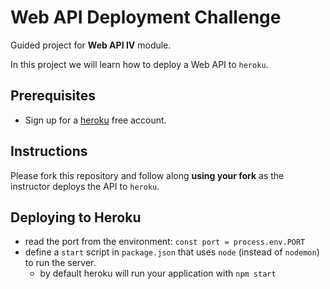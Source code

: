 # Web API Deployment Challenge

Guided project for **Web API IV** module.

In this project we will learn how to deploy a Web API to `heroku`.

## Prerequisites

- Sign up for a [heroku](https://www.heroku.com/) free account.

## Instructions

Please fork this repository and follow along **using your fork** as the instructor deploys the API to `heroku`.

## Deploying to Heroku

- read the port from the environment: `const port = process.env.PORT`
- define a `start` script in `package.json` that uses `node` (instead of `nodemon`) to run the server. 
    - by default heroku will run your application with `npm start`
